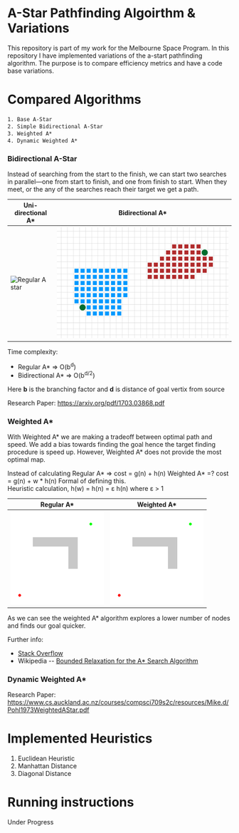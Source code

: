 # A-Star Pathfinding Algoirthm & Variations 
This repository is part of my work for the Melbourne Space Program. In this repository I have implemented variations of the a-start pathfinding algorithm. The purpose is to compare efficiency metrics and have a code base variations.

# Compared Algorithms 
    1. Base A-Star 
    2. Simple Bidirectional A-Star 
    3. Weighted A*
    4. Dynamic Weighted A*  

### Bidirectional A-Star 
Instead of searching from the start to the finish, we can start two searches in parallel―one from start to finish, and one from finish to start. When they meet, or the any of the searches reach their target we get a path. 

Uni-directional A*          |      Bidirectional A*
--------------------|---------------------
![Regular A star](img/unidirectional-astar.png)   | ![Bidirectional A*](img/bidirectional-astar.png)


Time complexity:
- Regular A* => O(b<sup>d</sup>)
- Bidirectional A* => O(b<sup>d/2</sup>)

Here **b** is the branching factor and **d** is distance of goal vertix from source 

Research Paper: https://arxiv.org/pdf/1703.03868.pdf


### Weighted A* 
With Weighted A* we are making a tradeoff between optimal path and speed. We add a bias towards finding the goal hence the target finding procedure is speed up. However, Weighted A* does not provide the most optimal map. 

Instead of calculating 
    Regular A* => cost = g(n) + h(n)
    Weighted A* =? cost = g(n) + w * h(n)
Formal of defining this.  
    Heuristic calculation, h(w) = h(n) = ε h(n) where ε > 1

Regular A*          |        Weighted A*
--------------------|---------------------
![Regular A star](img/base-astar.gif)   | ![Weighted A*](img/weighted-astar.gif)


As we can see the weighted A* algorithm explores a lower number of nodes and finds our goal quicker. 


Further info: 
- [Stack Overflow](https://stackoverflow.com/questions/44274729/a-search-advantages-of-dynamic-weighting)
- Wikipedia -- [Bounded Relaxation for the A* Search Algorithm](https://en.wikipedia.org/wiki/A*_search_algorithm#/media/File:Astar_progress_animation.gif)




### Dynamic Weighted A* 


Research Paper: https://www.cs.auckland.ac.nz/courses/compsci709s2c/resources/Mike.d/Pohl1973WeightedAStar.pdf


# Implemented Heuristics 
1. Euclidean Heuristic 
2. Manhattan Distance 
3. Diagonal Distance 

 

# Running instructions 

Under Progress 
